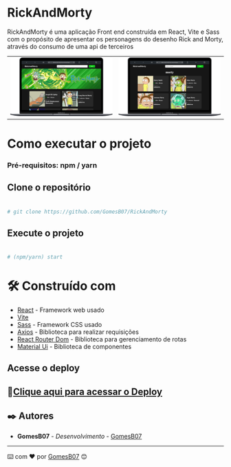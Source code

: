 # RickAndMorty

RickAndMorty é uma aplicação Front end construída em React, Vite e Sass com o propósito de apresentar os personagens do desenho Rick and Morty, através do consumo de uma api de terceiros

<table>
  <tr>
    <td><img src="https://github.com/GomesB07/RickAndMorty/blob/master/src/assets/printsGitHub/homePage.png?raw=true" width="600" /></td>
    <td><img src="https://github.com/GomesB07/RickAndMorty/blob/master/src/assets/printsGitHub/mortyPage.png?raw=true" width="600" /></td>
  </tr>
</table>


# Como executar o projeto
### Pré-requisitos: npm / yarn

## Clone o repositório
```bash

# git clone https://github.com/GomesB07/RickAndMorty

```

## Execute o projeto
```bash

# (npm/yarn) start

```

# 🛠️ Construído com

* [React](https://react.dev/) - Framework web usado
* [Vite](https://vitejs.dev/)
* [Sass](https://sass-lang.com/) - Framework CSS usado
* [Axios](https://axios-http.com/ptbr/docs/intro) - Biblioteca para realizar requisições
* [React Router Dom](https://reactrouter.com/en/main) - Biblioteca para gerenciamento de rotas
* [Material Ui](https://mui.com/material-ui/) - Biblioteca de componentes

## Acesse o deploy

## 🔗[Clique aqui para acessar o Deploy](https://rick-and-morty-tau-one.vercel.app/)

## ✒️ Autores

* **GomesB07** - *Desenvolvimento* - [GomesB07](https://github.com/GomesB07)
---
⌨️ com ❤️ por [GomesB07](https://github.com/GomesB07) 😊
